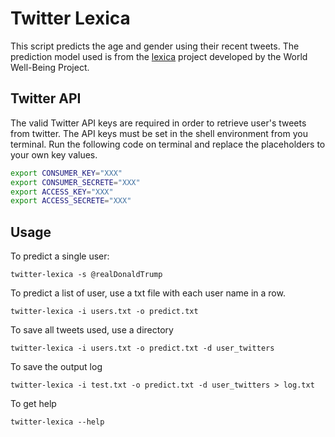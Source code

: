 # Twitter Lexica

This script predicts the age and gender using their recent tweets. The prediction model used is from the [lexica](https://github.com/wwbp/lexica) project developed by the World Well-Being Project.

## Twitter API

The valid Twitter API keys are required in order to retrieve user's tweets from twitter. The API keys must be set in the shell environment from you terminal. Run the following code on terminal and replace the placeholders to your own key values.

```bash
export CONSUMER_KEY="XXX"
export CONSUMER_SECRETE="XXX"
export ACCESS_KEY="XXX"
export ACCESS_SECRETE="XXX"
```

## Usage

To predict a single user:

```
twitter-lexica -s @realDonaldTrump
```

To predict a list of user, use a txt file with each user name in a row.
```
twitter-lexica -i users.txt -o predict.txt
```

To save all tweets used, use a directory
```
twitter-lexica -i users.txt -o predict.txt -d user_twitters
```

To save the output log
```
twitter-lexica -i test.txt -o predict.txt -d user_twitters > log.txt
```

To get help
```
twitter-lexica --help
```
